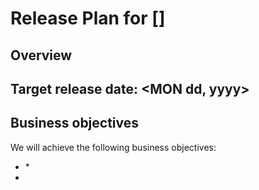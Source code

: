 # <Platform> Release Plan for [<version number>]

## Overview

## Target release date: <MON dd, yyyy>

## Business objectives

We will achieve the following business objectives:

* <First business objective>
	* <any detail if necessary>
* <Second business objective>
